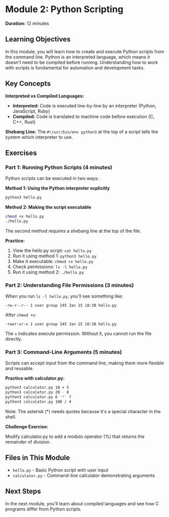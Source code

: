 # Module 2: Python Scripting

**Duration:** 12 minutes

## Learning Objectives

In this module, you will learn how to create and execute Python scripts from the command line. Python is an interpreted language, which means it doesn't need to be compiled before running. Understanding how to work with scripts is fundamental for automation and development tasks.

## Key Concepts

**Interpreted vs Compiled Languages:**
- **Interpreted:** Code is executed line-by-line by an interpreter (Python, JavaScript, Ruby)
- **Compiled:** Code is translated to machine code before execution (C, C++, Rust)

**Shebang Line:** The `#!/usr/bin/env python3` at the top of a script tells the system which interpreter to use.

## Exercises

### Part 1: Running Python Scripts (4 minutes)

Python scripts can be executed in two ways:

**Method 1: Using the Python interpreter explicitly**
```bash
python3 hello.py
```

**Method 2: Making the script executable**
```bash
chmod +x hello.py
./hello.py
```

The second method requires a shebang line at the top of the file.

**Practice:**
1. View the hello.py script: `cat hello.py`
2. Run it using method 1: `python3 hello.py`
3. Make it executable: `chmod +x hello.py`
4. Check permissions: `ls -l hello.py`
5. Run it using method 2: `./hello.py`

### Part 2: Understanding File Permissions (3 minutes)

When you run `ls -l hello.py`, you'll see something like:
```
-rw-r--r-- 1 user group 245 Jan 15 10:30 hello.py
```

After `chmod +x`:
```
-rwxr-xr-x 1 user group 245 Jan 15 10:30 hello.py
```

The `x` indicates execute permission. Without it, you cannot run the file directly.

### Part 3: Command-Line Arguments (5 minutes)

Scripts can accept input from the command line, making them more flexible and reusable.

**Practice with calculator.py:**
```bash
python3 calculator.py 10 + 5
python3 calculator.py 20 - 8
python3 calculator.py 6 '*' 7
python3 calculator.py 100 / 4
```

Note: The asterisk (*) needs quotes because it's a special character in the shell.

**Challenge Exercise:**

Modify calculator.py to add a modulo operator (%) that returns the remainder of division.

## Files in This Module

- `hello.py` - Basic Python script with user input
- `calculator.py` - Command-line calculator demonstrating arguments

## Next Steps

In the next module, you'll learn about compiled languages and see how C programs differ from Python scripts.


